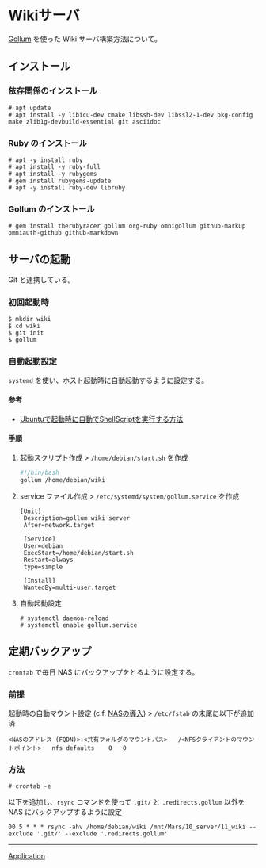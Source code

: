 # Wikiサーバ
[Gollum](https://github.com/gollum/gollum) を使った Wiki サーバ構築方法について。

## インストール
### 依存関係のインストール
```
# apt update
# apt install -y libicu-dev cmake libssh-dev libssl2-1-dev pkg-config make zlib1g-devbuild-essential git asciidoc
```

### Ruby のインストール
```
# apt -y install ruby
# apt install -y ruby-full
# apt install -y rubygems
# gem install rubygems-update
# apt -y install ruby-dev libruby
```

### Gollum のインストール
```
# gem install therubyracer gollum org-ruby omnigollum github-markup omniauth-github github-markdown
```

## サーバの起動
Git と連携している。

### 初回起動時

```
$ mkdir wiki
$ cd wiki
$ git init
$ gollum
```

### 自動起動設定
`systemd` を使い、ホスト起動時に自動起動するように設定する。

#### 参考
- [Ubuntuで起動時に自動でShellScriptを実行する方法](https://qiita.com/MAI_onishi/items/74edc40a667dd2dc633e)

#### 手順
1. 起動スクリプト作成 > `/home/debian/start.sh` を作成
    ```sh
    #!/bin/bash
    gollum /home/debian/wiki
    ```
2. service ファイル作成 > `/etc/systemd/system/gollum.service` を作成
   ```
   [Unit]
    Description=gollum wiki server
    After=network.target

    [Service]
    User=debian
    ExecStart=/home/debian/start.sh
    Restart=always
    type=simple

    [Install]
    WantedBy=multi-user.target
   ```
3. 自動起動設定
   ```
   # systemctl daemon-reload
   # systemctl enable gollum.service
   ```

## 定期バックアップ
`crontab` で毎日 NAS にバックアップをとるように設定する。


### 前提
起動時の自動マウント設定 (c.f. [NASの導入](../../Usage/NAS/README.md)) > `/etc/fstab` の末尾に以下が追加済

```
<NASのアドレス (FQDN)>:<共有フォルダのマウントパス>   /<NFSクライアントのマウントポイント>   nfs defaults    0   0
```

### 方法
```
# crontab -e
```

以下を追加し、`rsync` コマンドを使って `.git/` と `.redirects.gollum` 以外を NAS にバックアップするように設定

```
00 5 * * * rsync -ahv /home/debian/wiki /mnt/Mars/10_server/11_wiki --exclude '.git/' --exclude '.redirects.gollum'
```


---

[Application](../README.md)
